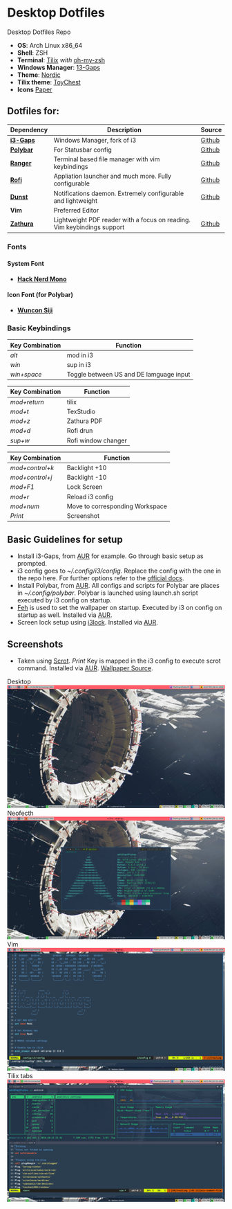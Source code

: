 # Desktop Dotfiles
Desktop Dotfiles Repo
+ **OS**:              Arch Linux x86_64
+ **Shell**:           ZSH
+ **Terminal**:        [Tilix](https://github.com/gnunn1/tilix) _with_ [oh-my-zsh](https://github.com/ohmyzsh/ohmyzsh)
+ **Windows Manager**: [13-Gaps](https://github.com/Airblader/i3)
+ **Theme**:           [Nordic](https://github.com/EliverLara/Nordic)
+ **Tilix theme**:     [ToyChest](https://github.com/storm119/Tilix-Themes/blob/master/Themes.md)
+ **Icons**            [Paper](https://snwh.org/paper)


## Dotfiles for:
| Dependency | Description | Source
| ---- | ---- | ---- |
| [**i3-Gaps**](https://github.com/Brutuski/DesktopDotfiles/tree/master/.config/i3) | Windows Manager, fork of i3 | [Github](https://github.com/Airblader/i3)
[**Polybar**](https://github.com/Brutuski/DesktopDotfiles/tree/master/.config/polybar)| For Statusbar config  | [Github](https://github.com/polybar/polybar)
[**Ranger**](https://github.com/Brutuski/DesktopDotfiles/tree/master/.config/ranger) | Terminal based file manager with vim keybindings |  [Github](https://github.com/davatorium/rofi)
[**Rofi**](https://github.com/Brutuski/DesktopDotfiles/tree/master/.config/rofi)  | Appliation launcher and much more. Fully configurable |  [Github](https://github.com/ranger/ranger)
[**Dunst**](https://github.com/Brutuski/DesktopDotfiles/tree/master/.config/dunst) | Notifications daemon. Extremely configurable and lightweight |  [Github](https://github.com/dunst-project/dunst)
**Vim** | Preferred Editor |
[**Zathura**](https://github.com/Brutuski/DesktopDotfiles/tree/master/.config/zathura) | Lightweight PDF reader with a focus on reading. Vim keybindings support  |  [Github](https://github.com/pwmt/zathura)


### Fonts
#### System Font
+ [**Hack Nerd Mono**](https://github.com/ryanoasis/nerd-fonts)
#### Icon Font (for Polybar)
+ [**Wuncon Siji**](https://github.com/stark/siji)


### Basic Keybindings
| Key Combination | Function |
| ---- | ---- |
| _alt_ | mod in i3 |
| _win_ | sup in i3 |
| _win+space_ | Toggle between US and DE lamguage input |

| Key Combination | Function |
| ---- | ---- |
| _mod+return_ | tilix |
| _mod+t_ | TexStudio |
| _mod+z_ | Zathura PDF |
| _mod+d_ | Rofi drun |
| _sup+w_ | Rofi window changer |

| Key Combination | Function |
| ---- | ---- |
| _mod+control+k_ | Backlight +10 |
| _mod+control+j_ | Backlight -10 |
| _mod+F1_ | Lock Screen |
| _mod+r_ | Reload i3 config |
| _mod+num_ | Move to corresponding Workspace |
| _Print_ | Screenshot |


## Basic Guidelines for setup
+ Install i3-Gaps, from [AUR](https://www.archlinux.org/packages/community/x86_64/i3-gaps/) for example. Go through basic setup as prompted.
+ i3 config goes to _~/.config/i3/config_. Replace the config with the one in the repo here. For further options refer to the [official docs](https://i3wm.org/docs/userguide.html).
+ Install Polybar, from [AUR](https://aur.archlinux.org/packages/polybar/). All configs and scripts for Polybar are places in _~/.config/polybar_. Polybar is launched using launch.sh script executed by i3 config on startup.
+ [Feh](https://wiki.archlinux.org/index.php/Feh) is used to set the wallpaper on startup. Executed by i3 on config on startup as well. Installed via [AUR](https://www.archlinux.org/packages/extra/x86_64/feh/).
+ Screen lock setup using [i3lock](https://i3wm.org/i3lock/). Installed via [AUR](https://www.archlinux.org/packages/community/x86_64/i3lock/).


## Screenshots
+ Taken using [Scrot](https://github.com/resurrecting-open-source-projects/scrot). _Print_ Key is mapped in the i3 config to execute scrot command. Installed via [AUR](https://www.archlinux.org/packages/community/x86_64/scrot/). [Wallpaper Source](https://www.artstation.com/artwork/mQLe1).

Desktop ![Screenshot](https://github.com/Brutuski/Dotfiles/blob/master/Screenshots/Desktop.png)
Neofecth ![Screenshot](https://github.com/Brutuski/Dotfiles/blob/master/Screenshots/Neofetch.png)
Vim ![Screenshot](https://github.com/Brutuski/Dotfiles/blob/master/Screenshots/Vimi3config.png)
Tilix tabs ![Screenshot](https://github.com/Brutuski/Dotfiles/blob/master/Screenshots/ranger%2Bgotop%2Bvimrc.png)

